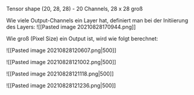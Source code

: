 Tensor shape (20, 28, 28) - 20 Channels, 28 x 28 groß

Wie viele Output-Channels ein Layer hat, definiert man bei der Initiierung des Layers:
![[Pasted image 20210828170944.png]]

Wie groß (Pixel Size) ein Output ist, wird wie folgt berechnet:

![[Pasted image 20210828120607.png|500]]

![[Pasted image 20210828121002.png|500]]

![[Pasted image 20210828121118.png|500]]

![[Pasted image 20210828121236.png|500]]